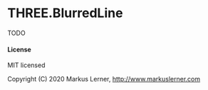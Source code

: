 # THREE.BlurredLine

TODO


#### License ####

MIT licensed

Copyright (C) 2020 Markus Lerner, http://www.markuslerner.com
